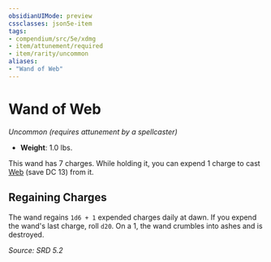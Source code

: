 ```yaml
---
obsidianUIMode: preview
cssclasses: json5e-item
tags:
- compendium/src/5e/xdmg
- item/attunement/required
- item/rarity/uncommon
aliases: 
- "Wand of Web"
---
```

# Wand of Web
*Uncommon (requires attunement by a spellcaster)*  

- **Weight**: 1.0 lbs.

This wand has 7 charges. While holding it, you can expend 1 charge to cast [Web](compendium/spells/web-xphb.md) (save DC 13) from it.

## Regaining Charges

The wand regains `1d6 + 1` expended charges daily at dawn. If you expend the wand's last charge, roll `d20`. On a 1, the wand crumbles into ashes and is destroyed.

*Source: SRD 5.2*
